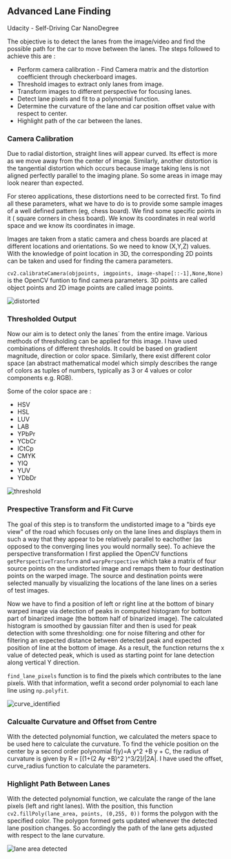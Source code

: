 ## Advanced Lane Finding
Udacity - Self-Driving Car NanoDegree

The objective is to detect the lanes from the image/video and find the possible path for the car to move between the lanes. The steps followed to achieve this are :

* Perform camera calibration - Find Camera matrix and the distortion coefficient through checkerboard images.
* Threshold images to extract only lanes from image.
* Transform images to different perspective for focusing lanes.
* Detect lane pixels and fit to a polynomial function.
* Determine the curvature of the lane and car position offset value with respect to center.
* Highlight path of the car between the lanes.

### Camera Calibration

Due to radial distortion, straight lines will appear curved. Its effect is more as we move away from the center of image. Similarly, another distortion is the tangential distortion which occurs because image taking lens is not aligned perfectly parallel to the imaging plane. So some areas in image may look nearer than expected.

For stereo applications, these distortions need to be corrected first. To find all these parameters, what we have to do is to provide some sample images of a well defined pattern (eg, chess board). We find some specific points in it ( square corners in chess board). We know its coordinates in real world space and we know its coordinates in image. 

Images are taken from a static camera and chess boards are placed at different locations and orientations. So we need to know (X,Y,Z) values. With the knowledge of point location in 3D, the corresponding 2D points can be taken and used for finding the camera parameters. 

 `cv2.calibrateCamera(objpoints, imgpoints, image-shape[::-1],None,None)` is the OpenCV funtion to find camera parameters. 3D points are called object points and 2D image points are called image points.
 
 ![distorted](https://user-images.githubusercontent.com/37708330/46498569-13b4f300-c81e-11e8-9d8c-4ea37ac46448.png)

### Thresholded Output

Now our aim is to detect only the lanes´ from the entire image. Various methods of thresholding can be applied for this image. I have used combinations of different thresholds. It could be based on gradient magnitude, direction or color space. Similarly, there exist different color space (an abstract mathematical model which simply describes the range of colors as tuples of numbers, typically as 3 or 4 values or color components e.g. RGB). 

Some of the color space are :
 * HSV 
 * HSL
 * LUV
 * LAB
 * YPbPr 
 * YCbCr
 * ICtCp
 * CMYK
 * YIQ
 * YUV
 * YDbDr
 
![threshold](https://user-images.githubusercontent.com/37708330/46498313-5f1ad180-c81d-11e8-83bd-a95794e3bf08.png)

### Prespective Transform and Fit Curve

The goal of this step is to transform the undistorted image to a "birds eye view" of the road which focuses only on the lane lines and displays them in such a way that they appear to be relatively parallel to eachother (as opposed to the converging lines you would normally see). To achieve the perspective transformation I first applied the OpenCV functions `getPerspectiveTransform` and `warpPerspective` which take a matrix of four source points on the undistorted image and remaps them to four destination points on the warped image. The source and destination points were selected manually by visualizing the locations of the lane lines on a series of test images.

Now we have to find a position of left or right line at the bottom of binary warped image via detection of peaks in computed histogram for bottom part of binarized image (the bottom half of binarized image). The calculated histogram is smoothed by gaussian filter and then is used for peak detection with some thresholding: one for noise filtering and other for filtering an expected distance between detected peak and expected position of line at the bottom of image. As a result, the function returns the x value of detected peak, which is used as starting point for lane detection along vertical Y direction.

`find_lane_pixels` function is to find the pixels which contributes to the lane pixels. With that information, wefit a second order polynomial to each lane line using `np.polyfit`.

![curve_identified](https://user-images.githubusercontent.com/37708330/46499622-e0279800-c820-11e8-9762-42bf332e5bfd.png)

### Calcualte Curvature and Offset from Centre

With the detected polynomial function, we calculated the meters space to be used here to calculate the curvature. To find the vehicle position on the center by a second order polynomial f(y)=A y^2 +B y + C, the radius of curvature is given by R = [(1+(2 Ay +B)^2 )^3/2]/|2A|. I have used the offset, curve_radius function to calculate the parameters.

### Highlight Path Between Lanes

With the detected polynomial function, we calculate the range of the lane pixels (left and right lanes). With the position,  this function `cv2.fillPoly(lane_area, points, (0,255, 0))` forms the polygon with the specified color. The polygon formed gets updated whenever the detected lane position changes. So accordingly the path of the lane gets adjusted with respect to the lane curvature. 

![lane area detected](https://user-images.githubusercontent.com/37708330/46499619-df8f0180-c820-11e8-9c78-a963ce45e709.png)



